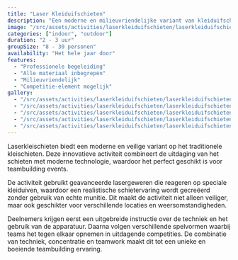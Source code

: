 ```yaml
---
title: "Laser Kleiduifschieten"
description: "Een moderne en milieuvriendelijke variant van kleiduifschieten."
image: "/src/assets/activities/laserkleiduifschieten/laserkleiduifschieten-1.jpg"
categories: ["indoor", "outdoor"]
duration: "2 - 3 uur"
groupSize: "8 - 30 personen"
availability: "Het hele jaar door"
features:
  - "Professionele begeleiding"
  - "Alle materiaal inbegrepen"
  - "Milieuvriendelijk"
  - "Competitie-element mogelijk"
gallery:
  - "/src/assets/activities/laserkleiduifschieten/laserkleiduifschieten-2.jpg"
  - "/src/assets/activities/laserkleiduifschieten/laserkleiduifschieten-3.jpg"
  - "/src/assets/activities/laserkleiduifschieten/laserkleiduifschieten-4.jpg"
  - "/src/assets/activities/laserkleiduifschieten/laserkleiduifschieten-5.jpg"
  - "/src/assets/activities/laserkleiduifschieten/laserkleiduifschieten-6.jpg"
---
```


Laserkleischieten biedt een moderne en veilige variant op het traditionele kleischieten. Deze innovatieve activiteit combineert de uitdaging van het schieten met moderne technologie, waardoor het perfect geschikt is voor teambuilding events.

De activiteit gebruikt geavanceerde lasergeweren die reageren op speciale kleiduiven, waardoor een realistische schietervaring wordt gecreëerd zonder gebruik van echte munitie. Dit maakt de activiteit niet alleen veiliger, maar ook geschikter voor verschillende locaties en weersomstandigheden.

Deelnemers krijgen eerst een uitgebreide instructie over de techniek en het gebruik van de apparatuur. Daarna volgen verschillende spelvormen waarbij teams het tegen elkaar opnemen in uitdagende competities. De combinatie van techniek, concentratie en teamwork maakt dit tot een unieke en boeiende teambuilding ervaring.
